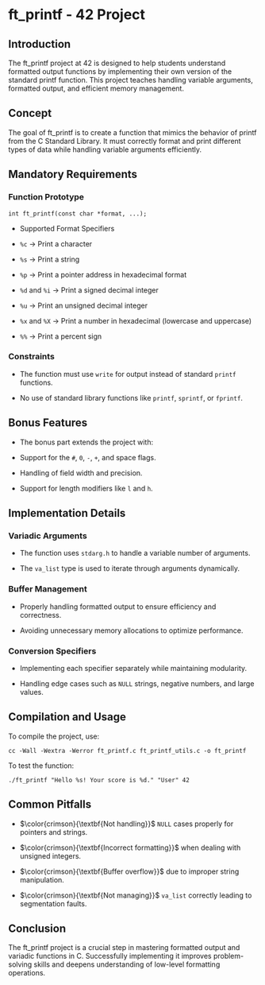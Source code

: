 # ft_printf - 42 Project

## Introduction

The ft_printf project at 42 is designed to help students understand formatted output functions by implementing their own version of the standard printf function. This project teaches handling variable arguments, formatted output, and efficient memory management.

## Concept

The goal of ft_printf is to create a function that mimics the behavior of printf from the C Standard Library. It must correctly format and print different types of data while handling variable arguments efficiently.

## Mandatory Requirements

### Function Prototype

```int ft_printf(const char *format, ...);```

  - Supported Format Specifiers

  - ```%c``` -> Print a character

  - ```%s``` -> Print a string

  - ```%p``` -> Print a pointer address in hexadecimal format

  - ```%d``` and ```%i``` -> Print a signed decimal integer

  - ```%u``` -> Print an unsigned decimal integer

  - ```%x``` and ```%X``` -> Print a number in hexadecimal (lowercase and uppercase)

  - ```%%``` -> Print a percent sign

### Constraints

  - The function must use ```write``` for output instead of standard ```printf``` functions.

  - No use of standard library functions like ```printf```, ```sprintf```, or ```fprintf```.

## Bonus Features

  - The bonus part extends the project with:

  - Support for the ```#```, ```0```, ```-```, ```+```, and space flags.

  - Handling of field width and precision.

  - Support for length modifiers like ```l``` and ```h```.

## Implementation Details

### Variadic Arguments

  - The function uses ```stdarg.h``` to handle a variable number of arguments.

  - The ```va_list``` type is used to iterate through arguments dynamically.

### Buffer Management

  - Properly handling formatted output to ensure efficiency and correctness.

  - Avoiding unnecessary memory allocations to optimize performance.

### Conversion Specifiers

  - Implementing each specifier separately while maintaining modularity.

  - Handling edge cases such as ```NULL``` strings, negative numbers, and large values.

## Compilation and Usage

To compile the project, use:

```console
cc -Wall -Wextra -Werror ft_printf.c ft_printf_utils.c -o ft_printf
```

To test the function:

```console
./ft_printf "Hello %s! Your score is %d." "User" 42
```

## Common Pitfalls

  - $\color{crimson}{\textbf{Not handling}}$ ```NULL``` cases properly for pointers and strings.

  - $\color{crimson}{\textbf{Incorrect formatting}}$ when dealing with unsigned integers.

  - $\color{crimson}{\textbf{Buffer overflow}}$ due to improper string manipulation.

  - $\color{crimson}{\textbf{Not managing}}$ ```va_list``` correctly leading to segmentation faults.

## Conclusion

The ft_printf project is a crucial step in mastering formatted output and variadic functions in C. Successfully implementing it improves problem-solving skills and deepens understanding of low-level formatting operations.


